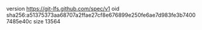 version https://git-lfs.github.com/spec/v1
oid sha256:a51375373aa68707a2ffae27cf8e676899e250fe6ae7d983fe3b74007485e40c
size 13564
